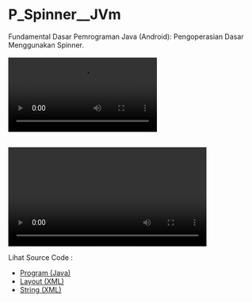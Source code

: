 # P_Spinner__JVm
Fundamental Dasar Pemrograman Java (Android): Pengoperasian Dasar Menggunakan Spinner.<br><br>
<video controls>
  <source src="https://github.com/RizkyKhapidsyah/P_Spinner__JVm/blob/master/results/20191128_023409.mp4" type="video/mp4">
</video><br><br>

<video width="400" controls>
  <media src="https://github.com/RizkyKhapidsyah/P_Spinner__JVm/blob/master/results/20191128_023409.mp4" type="video/mp4">
  Your browser does not support HTML5 video.
</video>

Lihat Source Code :<br>
- <a href="https://github.com/RizkyKhapidsyah/P_Spinner__JVm/blob/master/app/src/main/java/com/rizkykhapidsyah/p_spinner__jvm/MainActivity.java">Program (Java)</a><br>
- <a href="https://github.com/RizkyKhapidsyah/P_Spinner__JVm/blob/master/app/src/main/res/layout/activity_main.xml">Layout (XML)</a><br>
- <a href="https://github.com/RizkyKhapidsyah/P_Spinner__JVm/blob/master/app/src/main/res/values/strings.xml">String (XML)</a><br>
 
